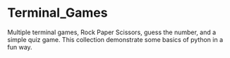# Terminal_Games
Multiple terminal games, Rock Paper Scissors, guess the number, and a simple quiz game. This collection demonstrate some basics of python in a fun way.
